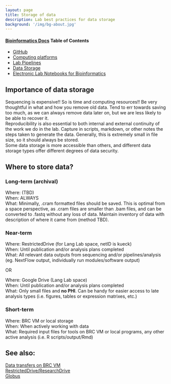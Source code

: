 ```yaml
---
layout: page
title: Storage of data
description: Lab best practices for data storage
background: '/img/bg-about.jpg'
---
```


#### [Bioinformatics Docs](https://jessicalanglab.github.io/Resources/BioinformaticDocs) Table of Contents
+ [GitHub](https://jessicalanglab.github.io/Resources/BioinformaticDocs/GitHub)
+ [Computing platforms](https://jessicalanglab.github.io/Resources/BioinformaticDocs/ComputingPlatforms)
+ [Lab Pipelines](https://jessicalanglab.github.io/Resources/BioinformaticDocs/pipelines)
+ [Data Storage](https://jessicalanglab.github.io/Resources/BioinformaticDocs/storage)
+ [Electronic Lab Notebooks for Bioinformatics](https://jessicalanglab.github.io/Resources/BioinformaticDocs/notes)

## Importance of data storage
Sequencing is expensive!! So is time and computing resources!! Be very thoughtful in what and how you remove old data. Tend to err towards saving too much, as we can always remove data later on, but we are less likely to be able to recover it.   
Reproducibility is also essential to both internal and external continuity of the work we do in the lab. Capture in scripts, markdown, or other notes the steps taken to generate the data. Generally, this is extremely small in file size, so it should always be stored.  
Some data storage is more accessible than others, and different data storage types offer different degrees of data security.

## Where to store data?

### Long-term (archival)
Where: (TBD)  
When: ALWAYS  
What: Minimally, .cram formatted files should be saved. This is optimal from a space perspective, as .cram files are smaller than .bam files, and can be converted to .fastq without any loss of data. Maintain inventory of data with description of where it came from (method TBD).

### Near-term
Where: RestrictedDrive (for Lang Lab space, netID is kueck)  
When: Until publication and/or analysis plans completed  
What: All relevant data outputs from sequencing and/or pipelines/analysis (eg. NextFlow output, individually run modules/software output)

OR

Where: Google Drive (Lang Lab space)  
When: Until publication and/or analysis plans completed  
What: Only small files and **no PHI**. Can be handy for easier access to late analysis types (i.e. figures, tables or expression matrixes, etc.)

### Short-term
Where: BRC VM or local storage  
When: When actively working with data  
What: Required input files for tools on BRC VM or local programs, any other active analysis (i.e. R scripts/output/Rmd)

## See also:
[Data transfers on BRC VM](https://jessicalanglab.github.io/Resources/BioinformaticDocs/ComputingPlatforms)  
[RestrictedDrive/ResearchDrive](https://kb.wisc.edu/researchdata/internal/page.php?id=93998)  
[Globus](https://app.globus.org/)
